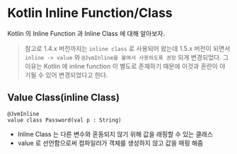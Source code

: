 # Kotlin Inline Function/Class


Kotlin 의 Inline Function 과 Inline Class 에 대해 알아보자.

> 참고로 1.4.x 버전까지는 `inline class` 로 사용되어 왔는데 1.5.x 버전이 되면서 `inline -> value` 와 `@JvmInline을 붙여서 사용하도록 권장` 되게 변경되었다.
> 그 이유는 Kotlin 에 inline function 이 별도로 존재하기 때문에 이것과 혼란이 야기될 수 있어 변경되었다고 한다.

## Value Class(inline Class)

  ~~~
  @JvmInline
  value class Password(val p : String)
  ~~~

  - Inline Class 는 다른 변수와 혼동되지 않기 위해 값을 래핑할 수 있는 클래스
  - value 로 선언함으로써 컴파일러가 객체를 생성하지 않고 값을 매핑 해줌
